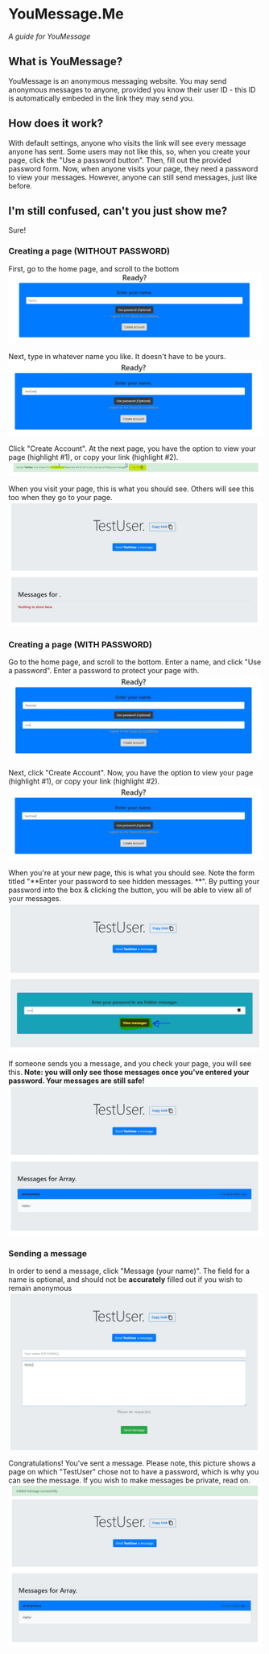 # YouMessage.Me
*A guide for YouMessage*

## What is YouMessage?
YouMessage is an anonymous messaging website.  You may send anonymous messages to anyone, provided you know their user ID - this ID
is automatically embeded in the link they may send you.  

## How does it work?
With default settings, anyone who visits the link will see every message anyone has sent.  Some users may not like this, so, when you create
your page, click the "Use a password button".  Then, fill out the provided password form.  Now, when anyone visits your page, they need a
password to view your messages.  However, anyone can still send messages, just like before.

## I'm still confused, can't you just show me?
Sure!

### Creating a page (**WITHOUT** PASSWORD)

First, go to the home page, and scroll to the bottom ![Home page](/s1.JPG)

Next, type in whatever name you like.  It doesn't have to be yours. ![Name entered](/s2.JPG)

Click "Create Account".  At the next page, you have the option to view your page (highlight #1), or copy your link (highlight #2).  ![Next page](/s3.JPG)

When you visit your page, this is what you should see.  Others will see this too when they go to your page. ![Your page](/s4.JPG)

### Creating a page (**WITH** PASSWORD)

Go to the home page, and scroll to the bottom.  Enter a name, and click "Use a password".  Enter a password to protect your page with. ![Home page](/sa1.JPG)
 
Next, click "Create Account".  Now, you have the option to view your page (highlight #1), or copy your link (highlight #2). ![New account](/s2.JPG)
  
When you're at your new page, this is what you should see.  Note the form titled "**Enter your password to see hidden messages.
**".  By putting your password into the box & clicking the button, you will be able to view all of your messages. ![Your page](/sa4.JPG)
    
If someone sends you a message, and you check your page, you will see this.  **Note: you will only see those messages once you've entered your password.  Your messages are still safe!** ![Viewing a message](/sa5.JPG)

### Sending a message

In order to send a message, click "Message (your name)".  The field for a name is optional, and should not be **accurately** filled out if you wish to remain anonymous ![Sending a message](/s5.JPG)
 
Congratulations!  You've sent a message.  Please note, this picture shows a page on which "TestUser" chose not to have a password, which is why you can see the message.  If you wish to make messages be private, read on.  ![Message sent](/s6.JPG)
